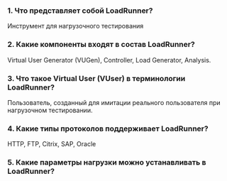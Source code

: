 ### 1. Что представляет собой LoadRunner?
Инструмент для нагрузочного тестирования
### 2. Какие компоненты входят в состав LoadRunner?
Virtual User Generator (VUGen), Controller, Load Generator, Analysis.
### 3. Что такое Virtual User (VUser) в терминологии LoadRunner?
Пользователь, созданный для имитации реального пользователя при нагрузочном тестировании.
### 4. Какие типы протоколов поддерживает LoadRunner?
HTTP, FTP, Citrix, SAP, Oracle
### 5. Какие параметры нагрузки можно устанавливать в LoadRunner?
